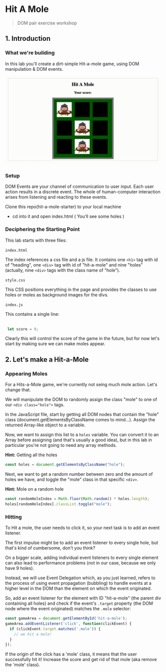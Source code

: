 # Hit A Mole 
> DOM pair exercise workshop


## 1. Introduction

### What we're building

In this lab you'll create a dirt-simple Hit-a-mole game, using DOM manipulation & DOM events.

![result video](result.gif)

### Setup

DOM Events are your channel of communication to user input. Each user action results in a discrete event. The whole of human-computer interaction arises from listening and reacting to these events.

Clone this repo(hit-a-mole-starter) to your local machine
- cd into it and open index.html ( You'll see some holes )


### Deciphering the Starting Point
This lab starts with three files:

`index.html`

The index references a css file and a js file. It contains one `<h1>` tag with id of "heading", one `<div>` tag with id of "hit-a-mole" and nine "holes" (actually, nine `<div>` tags with the class name of "hole").

```style.css```

This CSS positions everything in the page and provides the classes to use holes or moles as background images for the divs.

```index.js```

This contains a single line:

```javascript

 let score = 0;

 ```


Clearly this will control the score of the game in the future, but for now let's start by making sure we can make moles appear.


## 2. Let's make a Hit-a-Mole

### Appearing Moles
For a Hits-a-Mole game, we're currently not seing much mole action. Let's change that.

We will manipulate the DOM to randomly assign the class "mole" to one of our `<div class="hole">` tags.

In the JavaScript file, start by getting all DOM nodes that contain the "hole" class (document.getElementsByClassName comes to mind...). Assign the returned Array-like object to a variable.

Now, we want to assign this list to a `holes` variable. You can convert it to an Array before assigning (and that's usually a good idea), but in this lab in particular you're not going to need any array methods.

**Hint:** Getting all the holes
```javascript
const holes = document.getElementsByClassName("hole");
```

Next, we want to get a random number between zero and the amount of holes we have, and toggle the "mole" class in that specific `<div>`.

**Hint:** Mole on a random hole
```javascript
const randomHoleIndex = Math.floor(Math.random() * holes.length);
holes[randomHoleIndex].classList.toggle("mole");
```


### Hitting
To Hit a mole, the user needs to click it, so your next task is to add an event listener.

The first impulse might be to add an event listener to every single hole, but that's kind of cumbersome, don't you think?

On a bigger scale, adding individual event listeners to every single element can also lead to performance problems (not in our case, because we only have 9 holes).

Instead, we will use Event Delegation which, as you just learned, refers to the process of using event propagation (bubbling) to handle events at a higher level in the DOM than the element on which the event originated.

So, add an event listener for the element with ID "hit-a-mole" (the parent div containing all holes) and check if the event's `.target` property (the DOM node where the event originated) matches the `.mole` selector:

```javascript
const gameArea = document.getElementById('hit-a-mole');
gameArea.addEventListener('click', function(clickEvent) {
  if (clickEvent.target.matches('.mole')) {
    // we hit a mole!
  }
});

```

If the origin of the click has a 'mole' class, it means that the user successfully hit it! Increase the score and get rid of that mole (aka remove the 'mole' class).